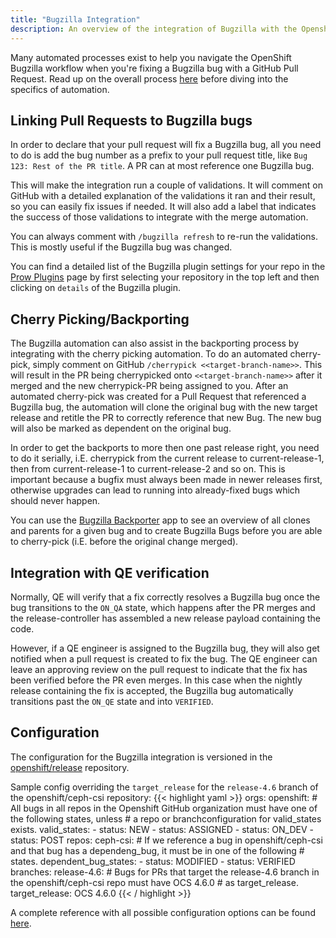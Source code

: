 ```yaml
---
title: "Bugzilla Integration"
description: An overview of the integration of Bugzilla with the Openshift CI
---
```


Many automated processes exist to help you navigate the OpenShift Bugzilla workflow when you're fixing a Bugzilla bug with a
GitHub Pull Request. Read up on the overall process [here][6] before diving into the specifics of automation.

## Linking Pull Requests to Bugzilla bugs

In order to declare that your pull request will fix a Bugzilla bug, all you need to do is add the bug number as a prefix to your pull
request title, like `Bug 123: Rest of the PR title`. A PR can at most reference one Bugzilla bug.

This will make the integration run a couple of validations. It will comment on GitHub with a detailed explanation of the
validations it ran and their result, so you can easily fix issues if needed. It will also add a label that indicates the success
of those validations to integrate with the merge automation.

You can always comment with `/bugzilla refresh` to re-run the validations. This is mostly useful if the Bugzilla bug was changed.

You can find a detailed list of the Bugzilla plugin settings for your repo in the [Prow Plugins][5] page by first selecting your
repository in the top left and then clicking on `details` of the Bugzilla plugin.

## Cherry Picking/Backporting

The Bugzilla automation can also assist in the backporting process by integrating with the cherry picking automation. To do an
automated cherry-pick, simply comment on GitHub `/cherrypick <<target-branch-name>>`. This will result in the PR being cherrypicked
onto `<<target-branch-name>>` after it merged and the new cherrypick-PR being assigned to you. After an automated cherry-pick was
created for a Pull Request that referenced a Bugzilla bug, the automation will clone the original bug with the new target release
and retitle the PR to correctly reference that new Bug. The new bug will also be marked as dependent on the original bug.

In order to get the backports to more then one past release right, you need to do it serially, i.E. cherrypick from the current release
to current-release-1, then from current-release-1 to current-release-2 and so on. This is important because a bugfix must always been
made in newer releases first, otherwise upgrades can lead to running into already-fixed bugs which should never happen.

You can use the [Bugzilla Backporter][8] app to see an overview of all clones and parents for a given bug and to create Bugzilla Bugs
before you are able to cherry-pick (i.E. before the original change merged).

## Integration with QE verification

Normally, QE will verify that a fix correctly resolves a Bugzilla bug once the bug transitions to the `ON_QA` state, which happens after
the PR merges and the release-controller has assembled a new release payload containing the code.

However, if a QE engineer is assigned to the Bugzilla bug, they will also get notified when a pull request is created to fix the bug. The
QE engineer can leave an approving review on the pull request to indicate that the fix has been verified before the PR even merges. In this case
when the nightly release containing the fix is accepted, the Bugzilla bug automatically transitions past the `ON_QE` state and into `VERIFIED`.

## Configuration

The configuration for the Bugzilla integration is versioned in the [openshift/release][0] repository.

Sample config overriding the `target_release` for the `release-4.6` branch of the openshift/ceph-csi repository:
{{< highlight yaml >}}
  orgs:
    openshift:
      # All bugs in all repos in the Openshift GitHub organization must have one of the following states, unless
      # a repo or branchconfiguration for valid_states exists.
      valid_states:
      - status: NEW
      - status: ASSIGNED
      - status: ON_DEV
      - status: POST
      repos:
        ceph-csi:
          # If we reference a bug in openshift/ceph-csi and that bug has a dependeng_bug, it must be in one of the following
          # states.
          dependent_bug_states:
          - status: MODIFIED
          - status: VERIFIED
          branches:
            release-4.6:
              # Bugs for PRs that target the release-4.6 branch in the openshift/ceph-csi repo must have OCS 4.6.0
              # as target_release.
              target_release: OCS 4.6.0
{{< / highlight >}}

A complete reference with all possible configuration options can be found [here][7].

[0]: https://github.com/openshift/release/blob/8568b711c7374cd765c75d3086c92140e21a49d8/core-services/prow/02_config/_plugins.yaml#L456-L799
[1]: https://github.com/openshift/release/blob/8568b711c7374cd765c75d3086c92140e21a49d8/core-services/prow/02_config/_plugins.yaml#L663-L667
[2]: https://github.com/openshift/release/blob/8568b711c7374cd765c75d3086c92140e21a49d8/core-services/prow/02_config/_plugins.yaml#L672
[3]: https://github.com/openshift/release/blob/8568b711c7374cd765c75d3086c92140e21a49d8/core-services/prow/02_config/_plugins.yaml#L656
[4]: https://github.com/openshift/release/blob/8568b711c7374cd765c75d3086c92140e21a49d8/core-services/prow/02_config/_plugins.yaml#L659-L660c
[5]: https://prow.ci.openshift.org/plugins
[6]: https://source.redhat.com/groups/public/atomicopenshift/atomicopenshift_wiki/openshift_bugzilla_process
[7]: https://github.com/kubernetes/test-infra/blob/96e55b3887c574f897052f722022ebe5acf35675/prow/plugins/plugin-config-documented.yaml#L49
[8]: https://bugs.ci.openshift.org/
